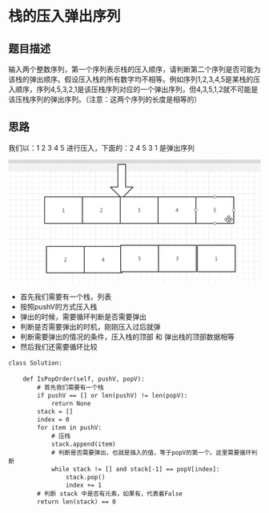 # 栈的压入弹出序列

## 题目描述

输入两个整数序列，第一个序列表示栈的压入顺序，请判断第二个序列是否可能为该栈的弹出顺序。假设压入栈的所有数字均不相等。例如序列1,2,3,4,5是某栈的压入顺序，序列4,5,3,2,1是该压栈序列对应的一个弹出序列，但4,3,5,1,2就不可能是该压栈序列的弹出序列。（注意：这两个序列的长度是相等的）

## 思路

我们以：1 2 3 4 5  进行压入，下面的：2 4 5 3 1 是弹出序列


![image-20200424111056735](images/image-20200424111056735.png)

- 首先我们需要有一个栈，列表
- 按照pushV的方式压入栈
- 弹出的时候，需要循环判断是否需要弹出
- 判断是否需要弹出的时机，刚刚压入过后就弹
- 判断需要弹出的情况的条件，压入栈的顶部 和 弹出栈的顶部数据相等
- 然后我们还需要循环比较



```
class Solution:

    def IsPopOrder(self, pushV, popV):
        # 首先我们需要有一个栈
        if pushV == [] or len(pushV) != len(popV):
            return None
        stack = []
        index = 0
        for item in pushV:
            # 压栈
            stack.append(item)
            # 判断是否需要弹出，也就是插入的值，等于popV的第一个。这里需要循环判断
            while stack != [] and stack[-1] == popV[index]:
                stack.pop()
                index += 1
        # 判断 stack 中是否有元素，如果有，代表着False
        return len(stack) == 0
```

